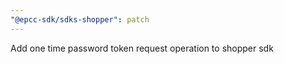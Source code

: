 ```yaml
---
"@epcc-sdk/sdks-shopper": patch
---
```


Add one time password token request operation to shopper sdk
